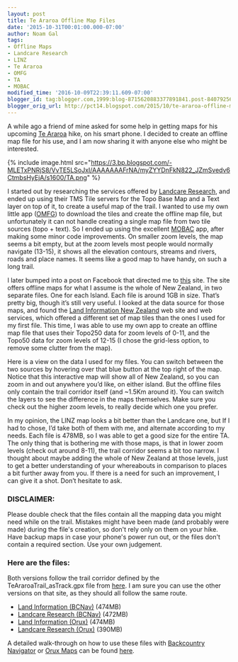 ```yaml
---
layout: post
title: Te Araroa Offline Map Files
date: '2015-10-31T00:01:00.000-07:00'
author: Noam Gal
tags:
- Offline Maps
- Landcare Research
- LINZ
- Te Araroa
- OMFG
- TA
- MOBAC
modified_time: '2016-10-09T22:39:11.609-07:00'
blogger_id: tag:blogger.com,1999:blog-8715620883377891841.post-8407925655741856168
blogger_orig_url: http://pct14.blogspot.com/2015/10/te-araroa-offline-map-files.html
---
```

<style>
.linz {
    background-color: #D1E7F5;
}

.landcare {
    background-color: #83A7B8;
}
</style>
<script src="https://cdnjs.cloudflare.com/ajax/libs/ol3/3.18.2/ol-debug.js" type="text/javascript"></script>
<script src="https://unpkg.com/ol-wrapper@0.5.7/dist/ol-wrapper.min.js" type="text/javascript"></script>
<script src="https://storage.googleapis.com/atgardner-blog/trails.bundle.js" type="text/javascript"></script>
<script> trails.loadMap('ta', 'map-ta') </script>

A while ago a friend of mine asked for some help in getting maps for his upcoming [Te Araroa] hike, on his smart phone. I decided to create an offline map file for his use, and I am now sharing it with anyone else who might be interested.

{% include image.html src="https://3.bp.blogspot.com/-MLETxPNRjS8/VvTE5LSoJxI/AAAAAAAFrNA/myZYYDnFkN822_JZmSvedv6CtmbsHyEjA/s1600/TA.png" %}

I started out by researching the services offered by [Landcare Research], and ended up using their TMS Tile servers for the Topo Base Map and a Text layer on top of it, to create a useful map of the trail. I wanted to use my own little app ([OMFG]) to download the tiles and create the offline map file, but unfortunately it can not handle creating a single map file from two tile sources (topo + text). So I ended up using the excellent [MOBAC] app, after making some minor code improvements. On smaller zoom levels, the map seems a bit empty, but at the zoom levels most people would normally navigate (13-15), it shows all the elevation contours, streams and rivers, roads and place names. It seems like a good map to have handy, on such a long trail.

I later bumped into a post on Facebook that directed me to [this] site. The site offers offline maps for what I assume is the whole of New Zealand, in two separate files. One for each Island. Each file is around 1GB in size. That’s pretty big, though it’s still very useful. I looked at the data source for those maps, and found the [Land Information New Zealand] web site and web services, which offered a different set of map tiles than the ones I used for my first file. This time, I was able to use my own app to create an offline map file that uses their Topo250 data for zoom levels of 0-11, and the Topo50 data for zoom levels of 12-15 (I chose the grid-less option, to remove some clutter from the map).

<div id="map-ta" class="map linz"></div>

Here is a view on the data I used for my files. You can switch between the two sources by hovering over that blue button at the top right of the map. Notice that this interactive map will show all of New Zealand, so you can zoom in and out anywhere you’d like, on either island. But the offline files only contain the trail corridor itself (and ~1.5Km around it). You can switch the layers to see the difference in the maps themselves. Make sure you check out the higher zoom levels, to really decide which one you prefer.

In my opinion, the LINZ map looks a bit better than the Landcare one, but If I had to chose, I’d take both of them with me, and alternate according to my needs. Each file is 478MB, so I was able to get a good size for the entire TA. The only thing that is bothering me with those maps, is that in lower zoom levels (check out around 8-11), the trail corridor seems a bit too narrow. I thought about maybe adding the whole of New Zealand at those levels, just to get a better understanding of your whereabouts in comparison to places a bit further away from you. If there is a need for such an improvement, I can give it a shot. Don’t hesitate to ask.
 
### DISCLAIMER:

Please double check that the files contain all the mapping data you might need while on the trail. Mistakes might have been made (and probably were made) during the file's creation, so don't rely only on them on your hike. Have backup maps in case your phone's power run out, or the files don't contain a required section. Use your own judgement.

### Here are the files:

Both versions follow the trail corridor defined by the TeAraroaTrail_asTrack.gpx file from [here]. I am sure you can use the other
 versions on that site, as they should all follow the same route.
* [Land Information (BCNav)] (474MB)
* [Landcare Research (BCNav)] (472MB)
* [Land Information (Orux)] (474MB)
* [Landcare Research (Orux)] (390MB)

A detailed walk-through on how to use these files with [Backcountry Navigator] or [Orux Maps] can be found [here].

[Te Araroa]: http://www.teararoa.org.nz/
[Landcare Research]: http://maps.scinfo.org.nz/
[OMFG]: http://atgardner.github.io/OfflineMapFileGenerator/
[MOBAC]: http://mobac.sourceforge.net/
[this]: https://sites.google.com/site/irnzmaps/
[Land Information New Zealand]: https://data.linz.govt.nz/
[Land Information (BCNav)]: https://storage.googleapis.com/atgardner/TA%20-%20Land%20Information%20-%200-15%20-%20BCNav.zip
[Landcare Research (BCNav)]: https://storage.googleapis.com/atgardner/TA%20-%20Landcare%20Research%20-%200-15%20-%20BCNav.zip
[Land Information (Orux)]: https://storage.googleapis.com/atgardner/TA%20-%20Landcare%20Research%20-%200-15%20-%20MBTiles.zip
[Landcare Research (Orux)]: https://storage.googleapis.com/atgardner/TA%20-%20Land%20Information%20-%200-15%20-%20MBTiles.zip
[Backcountry Navigator]: http://backcountrynavigator.com/
[Orux Maps]: http://www.oruxmaps.com/
[here]: http://pct14.blogspot.co.il/p/offline-maps.html